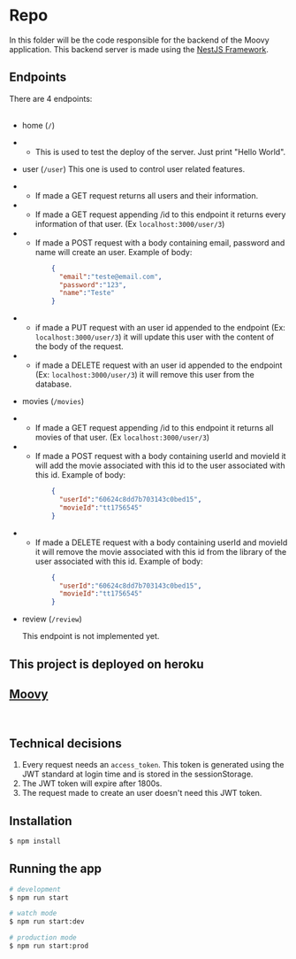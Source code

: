 # Repo

In this folder will be the code responsible for the backend of the Moovy application. This backend server is made using the [NestJS Framework](https://nestjs.com/).

## Endpoints

There are 4 endpoints: <br><br>

- home (``/``)
 - - This is used to test the deploy of the server. Just print "Hello World".

- user (``/user``)
 This one is used to control user related features. 
 - - If made a GET request returns all users and their information.
 - - If made a GET request appending /id to this endpoint it returns every information of that user. (Ex ``localhost:3000/user/3``)
 - - If made a POST request with a body containing email, password and name will create an user. Example of body:
      ``` JSON
          { 
            "email":"teste@email.com",
            "password":"123",
            "name":"Teste"
          }
      ```
  - - if made a PUT request with an user id appended to the endpoint (Ex: ``localhost:3000/user/3``) it will update this user with the content of the body of the request.
  - - if made a DELETE request with an user id appended to the endpoint (Ex: ``localhost:3000/user/3``) it will remove this user from the database.
 
- movies (``/movies``)

- - If made a GET request appending /id to this endpoint it returns all movies of that user. (Ex ``localhost:3000/user/3``)
- - If made a POST request with a body containing userId and movieId it will add the movie associated with this id to the user associated with this id. Example of body:
      ``` JSON
          { 
            "userId":"60624c8dd7b703143c0bed15",
            "movieId":"tt1756545"
          }
      ```
- - If made a DELETE request with a body containing userId and movieId it will remove the movie associated with this id from the library of the user associated with this id. Example of body:
      ``` JSON
          { 
            "userId":"60624c8dd7b703143c0bed15",
            "movieId":"tt1756545"
          }
      ```

- review (``/review``)

  This endpoint is not implemented yet.

## This project is deployed on heroku

## [Moovy](https://moovy-frontend.herokuapp.com/)
<br>

## Technical decisions

1. Every request needs an ``access_token``. This token is generated using the JWT standard at login time and is stored in the sessionStorage.
2. The JWT token will expire after 1800s.
3. The request made to create an user doesn't need this JWT token.

## Installation

```bash
$ npm install
```

## Running the app

```bash
# development
$ npm run start

# watch mode
$ npm run start:dev

# production mode
$ npm run start:prod
```

